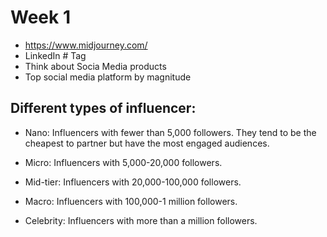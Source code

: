 

# Week 1


- https://www.midjourney.com/
- LinkedIn # Tag
- Think about Socia Media products
- Top social media platform by magnitude


## Different types of influencer:

- Nano: Influencers with fewer than 5,000 followers. They tend to be the cheapest to partner but have the most engaged audiences.

- Micro: Influencers with 5,000-20,000 followers.

- Mid-tier: Influencers with 20,000-100,000 followers.

- Macro: Influencers with 100,000-1 million followers.

- Celebrity: Influencers with more than a million followers.
